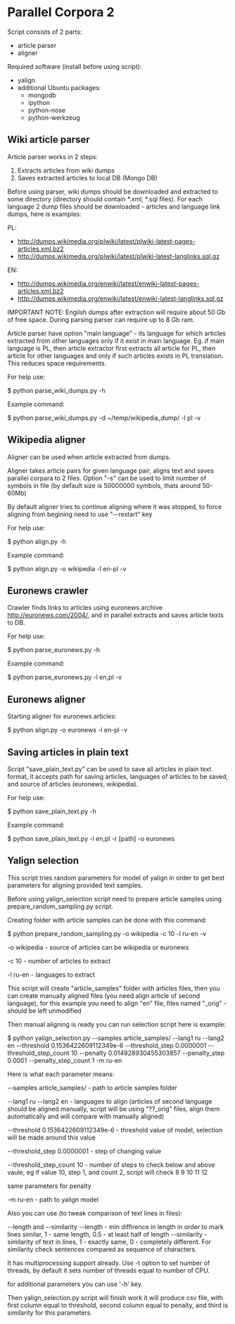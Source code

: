 Parallel Corpora 2
==================

Script consists of 2 parts:

  * article parser
  * aligner

Required software (install before using script):
  
  * yalign
  * additional Ubuntu packages:
    * mongodb
    * ipython
    * python-nose
    * python-werkzeug

Wiki article parser
-------------------

Article parser works in 2 steps:

  1. Extracts articles from wiki dumps
  2. Saves extracted articles to local DB (Mongo DB)

Before using parser, wiki dumps should be downloaded and extracted to some
directory (directory should contain *.xml, *.sql files). For each language 2
dump files should be downloaded - articles and language link dumps, here is
examples:

PL:
  * http://dumps.wikimedia.org/plwiki/latest/plwiki-latest-pages-articles.xml.bz2
  * http://dumps.wikimedia.org/plwiki/latest/plwiki-latest-langlinks.sql.gz

EN:
  * http://dumps.wikimedia.org/enwiki/latest/enwiki-latest-pages-articles.xml.bz2
  * http://dumps.wikimedia.org/enwiki/latest/enwiki-latest-langlinks.sql.gz

IMPORTANT NOTE: Engilsh dumps after extraction will require about 50 Gb of free
space. During parsing parser can require up to 8 Gb ram.

Article parser have option "main language" - its language for which articles
extracted from other languages only if it exist in main language. Eg. if main
language is PL, then article extractor first extracts all article for PL, then
article for other languages and only if such articles exists in PL translation.
This reduces space requirements.

For help use:

$ python parse_wiki_dumps.py -h

Example command:

$ python parse_wiki_dumps.py -d ~/temp/wikipedia_dump/ -l pl -v

Wikipedia aligner
-----------------

Aligner can be used when article extracted from dumps.

Aligner takes article pairs for given language pair, aligns text and saves
parallel corpara to 2 files. Option "-s" can be used to limit number of symbols
in file (by default size is 50000000 symbols, thats around 50-60Mb)

By default aligner tries to continue aligning where it was stopped, to force
aligning from begining need to use "--restart" key

For help use:

$ python align.py -h

Example command:

$ python align.py -o wikipedia -l en-pl -v

Euronews crawler
----------------

Crawler finds links to articles using euronews archive
http://euronews.com/2004/, and in parallel extracts and saves article texts to
DB.

For help use:

$ python parse_euronews.py -h

Example command:

$ python parse_euronews.py -l en,pl -v

Euronews aligner
----------------

Starting aligner for euronews articles:

$ python align.py -o euronews -l en-pl -v

Saving articles in plain text
-----------------------------

Script "save_plain_text.py" can be used to save all articles in plain text
format, it accepts path for saving articles, languages of articles to be saved,
and source of articles (euronews, wikipedia).

For help use:

$ python save_plain_text.py -h

Example command:

$ python save_plain_text.py -l en,pl -r [path] -o euronews

Yalign selection
----------------
This script tries random parameters for model of yalign in order to get best
parameters for aligning provided text samples.

Before using yalign_selection script need to prepare article samples using
prepare_random_sampling.py script.

Creating folder with article samples can be done with this command:

$ python prepare_random_sampling.py -o wikipedia -c 10 -l ru-en -v

-o wikipedia - source of articles can be wikipedia or euronews

-c 10 - number of articles to extract

-l ru-en - languages to extract

This script will create "article_samples" folder with articles files, then you
can create manually aligned files (you need align article of second language),
for this example you need to align "en" file, files named "_orig" - should be
left unmodified

Then manual aligning is ready you can run selection script here is example:

$ python yalign_selection.py --samples article_samples/ --lang1 ru --lang2 en --threshold 0.1536422609112349e-6 --threshold_step 0.0000001 --threshold_step_count 10 --penalty 0.014928930455303857 --penalty_step 0.0001 --penalty_step_count 1 -m ru-en

Here is what each parameter means:

--samples article_samples/ - path to article samples folder

--lang1 ru --lang2 en - languages to align (articles of second language should
be aligned manually, script will be using "??_orig" files, align them
automatically and will compare with manually aligned)

--threshold 0.1536422609112349e-6 - threshold value of model, selection will be
made around this value

--threshold_step 0.0000001 - step of changing value

--threshold_step_count 10 - number of steps to check below and above vaule, eg
if value 10, step 1, and count 2, script will check 8 9 10 11 12

same parameters for penalty

-m ru-en - path to yalign model

Also you can use (to tweak comparison of text lines in files):

--length and --similarity
--length - min diffirence in length in order to mark lines similar, 1 - same
length, 0.5 - at least half of length
--similarity - similarity of text in lines, 1 - exactly same, 0 - completely
different. For similarity check sentences compared as sequence of characters.

It has multiprocessing support already. Use -t option to set number of threads,
by default it sets number of threads equal to number of CPU.

for additional parameters you can use '-h' key.

Then yalign_selection.py script will finish work it will produce csv file, with
first column equal to threshold, second column equal to penalty, and third is
similarity for this parameters.
